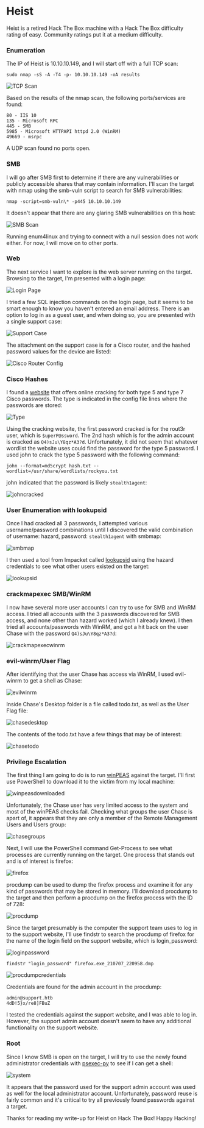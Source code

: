 # Heist
Heist is a retired Hack The Box machine with a Hack The Box difficulty rating of easy. Community ratings put it at a medium difficulty.

### Enumeration
The IP of Heist is 10.10.10.149, and I will start off with a full TCP scan:

```
sudo nmap -sS -A -T4 -p- 10.10.10.149 -oA results
```

![TCP Scan](images/tcpscan.png)

Based on the results of the nmap scan, the following ports/services are found:

```
80 - IIS 10
135 - Microsoft RPC
445 - SMB
5985 - Microsoft HTTPAPI httpd 2.0 (WinRM)
49669 - msrpc
```

A UDP scan found no ports open.

### SMB
I will go after SMB first to determine if there are any vulnerabilities or publicly accessible shares that may contain information. I'll scan the target with nmap using the smb-vuln script to search for SMB vulnerabilities:

```
nmap -script=smb-vuln\* -p445 10.10.10.149
```

It doesn't appear that there are any glaring SMB vulnerabilities on this host:

![SMB Scan](images/smbscan.png)

Running enum4linux and trying to connect with a null session does not work either. For now, I will move on to other ports.

### Web
The next service I want to explore is the web server running on the target. Browsing to the target, I'm presented with a login page:

![Login Page](images/loginpage.png)

I tried a few SQL injection commands on the login page, but it seems to be smart enough to know you haven't entered an email address. There is an option to log in as a guest user, and when doing so, you are presented with a single support case:

![Support Case](images/support.png)

The attachment on the support case is for a Cisco router, and the hashed password values for the device are listed:

![Cisco Router Config](images/routerconfig.png)

### Cisco Hashes
I found a [website](https://www.ifm.net.nz/cookbooks/passwordcracker.html) that offers online cracking for both type 5 and type 7 Cisco passwords. The type is indicated in the config file lines where the passwords are stored:

![Type](images/type.png)

Using the cracking website, the first password cracked is for the rout3r user, which is `$uperP@ssword`. The 2nd hash which is for the admin account is cracked as `Q4)sJu\Y8qz*A3?d`. Unfortunately, it did not seem that whatever wordlist the website uses could find the password for the type 5 password. I used john to crack the type 5 password with the following command:

```
john --format=md5crypt hash.txt --wordlist=/usr/share/wordlists/rockyou.txt  
```

john indicated that the password is likely `stealth1agent`:

![johncracked](images/johncracked.png)

### User Enumeration with lookupsid
Once I had cracked all 3 passwords, I attempted various username/password combinations until I discovered the valid combination of username: hazard, password: `stealth1agent` with smbmap:

![smbmap](images/smbmap.png)

I then used a tool from Impacket called [lookupsid](https://github.com/SecureAuthCorp/impacket/blob/master/examples/lookupsid.py) using the hazard credentials to see what other users existed on the target:

![lookupsid](images/lookupsid.png)

### crackmapexec SMB/WinRM
I now have several more user accounts I can try to use for SMB and WinRM access. I tried all accounts with the 3 passwords discovered for SMB access, and none other than hazard worked (which I already knew). I then tried all accounts/passwords with WinRM, and got a hit back on the user Chase with the password `Q4)sJu\Y8qz*A3?d`:

![crackmapexecwinrm](images/crackmapexecwinrm.png)

### evil-winrm/User Flag
After identifying that the user Chase has access via WinRM, I used evil-winrm to get a shell as Chase:

![evilwinrm](images/evilwinrm.png)

Inside Chase's Desktop folder is a file called todo.txt, as well as the User Flag file:

![chasedesktop](images/chasedesktop.png)

The contents of the todo.txt have a few things that may be of interest:

![chasetodo](images/chasetodo.png)

### Privilege Escalation
The first thing I am going to do is to run [winPEAS](https://github.com/carlospolop/privilege-escalation-awesome-scripts-suite/tree/master/winPEAS) against the target. I'll first use PowerShell to download it to the victim from my local machine:

![winpeasdownloaded](images/winpeasdownloaded.png)

Unfortunately, the Chase user has very limited access to the system and most of the winPEAS checks fail. Checking what groups the user Chase is apart of, it appears that they are only a member of the Remote Management Users and Users group:

![chasegroups](images/chasegroups.png)

Next, I will use the PowerShell command Get-Process to see what processes are currently running on the target. One process that stands out and is of interest is firefox:

![firefox](images/firefox.png)

procdump can be used to dump the firefox process and examine it for any kind of passwords that may be stored in memory. I'll download procdump to the target and then perform a procdump on the firefox process with the ID of 728:

![procdump](images/procdump.png)

Since the target presumably is the computer the support team uses to log in to the support website, I'll use findstr to search the procdump of firefox for the name of the login field on the support website, which is login_password:

![loginpassword](images/loginpassword.png)

```
findstr "login_password" firefox.exe_210707_220958.dmp
```

![procdumpcredentials](images/procdumpcredentials.png)

Credentials are found for the admin account in the procdump:

```
admin@support.htb
4dD!5}x/re8]FBuZ
```

I tested the credentials against the support website, and I was able to log in. However, the support admin account doesn't seem to have any additional functionality on the support website. 

### Root
Since I know SMB is open on the target, I will try to use the newly found administrator credentials with [psexec-py](https://github.com/SecureAuthCorp/impacket/blob/master/examples/psexec.py) to see if I can get a shell:

![system](images/system.png)

It appears that the password used for the support admin account was used as well for the local administrator account. Unfortunately, password reuse is fairly common and it's critical to try all previously found passwords against a target.

Thanks for reading my write-up for Heist on Hack The Box! Happy Hacking!